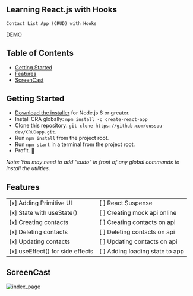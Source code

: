 ## Learning React.js with Hooks

```
Contact List App (CRUD) with Hooks
```

[DEMO](https://6x4w19ozok.codesandbox.io//)

## Table of Contents

- [Getting Started](#getting-started)
- [Features](#features)
- [ScreenCast](#screencast)

## Getting Started

- [Download the installer](https://nodejs.org/) for Node.js 6 or greater.
- Install CRA globally: `npm install -g create-react-app`
- Clone this repository: `git clone https://github.com/oussou-dev/CRUDapp.git`.
- Run `npm install` from the project root.
- Run `npm start` in a terminal from the project root.
- Profit. :tada:

_Note: You may need to add “sudo” in front of any global commands to install the utilities._

## Features

|                                  |                                 |
| -------------------------------- | ------------------------------- |
| [x] Adding Primitive UI          | [ ] React.Suspense              |
| [x] State with useState()        | [ ] Creating mock api online    |
| [x] Creating contacts            | [ ] Creating contacts on api    |
| [x] Deleting contacts            | [ ] Deleting contacts on api    |
| [x] Updating contacts            | [ ] Updating contacts on api    |
| [x] useEffect() for side effects | [ ] Adding loading state to app |

## ScreenCast

![index_page](https://github.com/oussou-dev/contactListHooks/blob/master/img/screencast.gif)
